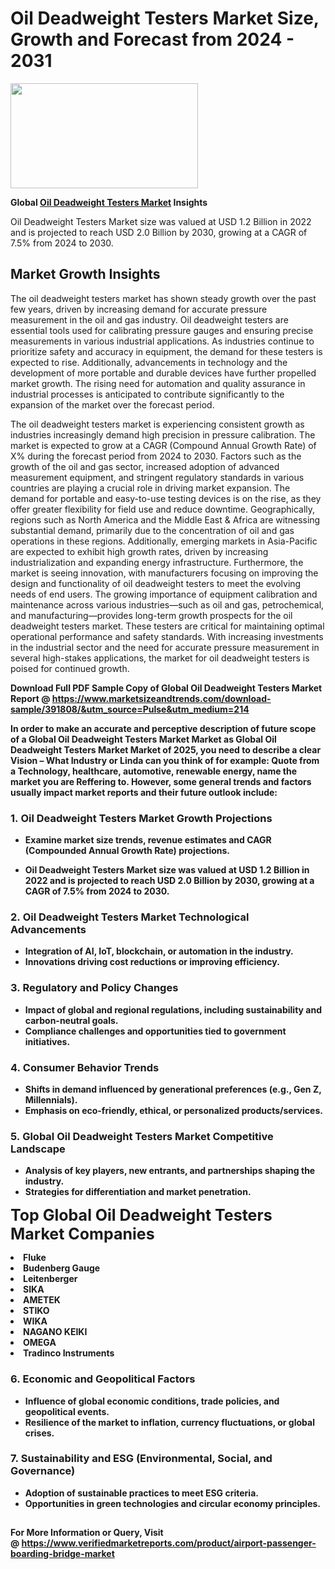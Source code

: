 <H1>Oil Deadweight Testers Market Size, Growth and Forecast from 2024 - 2031</H1><img class="aligncenter size-medium wp-image-584254" src="https://thirdeyenews.in/wp-content/uploads/2024/09/Global-Market-Research-300x168.jpeg" alt="" width="300" height="168" /><p><strong>Global&nbsp;<a href="https://www.marketsizeandtrends.com/download-sample/391808/&amp;utm_source=Pulse&amp;utm_medium=214">Oil Deadweight Testers Market</a> Insights</strong></p><p>Oil Deadweight Testers Market size was valued at USD 1.2 Billion in 2022 and is projected to reach USD 2.0 Billion by 2030, growing at a CAGR of 7.5% from 2024 to 2030.</p><p><h2>Market Growth Insights</h2> The oil deadweight testers market has shown steady growth over the past few years, driven by increasing demand for accurate pressure measurement in the oil and gas industry. Oil deadweight testers are essential tools used for calibrating pressure gauges and ensuring precise measurements in various industrial applications. As industries continue to prioritize safety and accuracy in equipment, the demand for these testers is expected to rise. Additionally, advancements in technology and the development of more portable and durable devices have further propelled market growth. The rising need for automation and quality assurance in industrial processes is anticipated to contribute significantly to the expansion of the market over the forecast period. <p><strong></strong></p> The oil deadweight testers market is experiencing consistent growth as industries increasingly demand high precision in pressure calibration. The market is expected to grow at a CAGR (Compound Annual Growth Rate) of X% during the forecast period from 2024 to 2030. Factors such as the growth of the oil and gas sector, increased adoption of advanced measurement equipment, and stringent regulatory standards in various countries are playing a crucial role in driving market expansion. The demand for portable and easy-to-use testing devices is on the rise, as they offer greater flexibility for field use and reduce downtime. Geographically, regions such as North America and the Middle East & Africa are witnessing substantial demand, primarily due to the concentration of oil and gas operations in these regions. Additionally, emerging markets in Asia-Pacific are expected to exhibit high growth rates, driven by increasing industrialization and expanding energy infrastructure. Furthermore, the market is seeing innovation, with manufacturers focusing on improving the design and functionality of oil deadweight testers to meet the evolving needs of end users. The growing importance of equipment calibration and maintenance across various industries—such as oil and gas, petrochemical, and manufacturing—provides long-term growth prospects for the oil deadweight testers market. These testers are critical for maintaining optimal operational performance and safety standards. With increasing investments in the industrial sector and the need for accurate pressure measurement in several high-stakes applications, the market for oil deadweight testers is poised for continued growth. <p><strong></p><p><span class=""><strong>Download Full PDF Sample Copy of Global Oil Deadweight Testers Market Report</strong> @ <a href="https://www.marketsizeandtrends.com/download-sample/391808/&amp;utm_source=Pulse&amp;utm_medium=214" target="_blank">https://www.marketsizeandtrends.com/download-sample/391808/&amp;utm_source=Pulse&amp;utm_medium=214</a></span></p><p>In order to make an accurate and perceptive description of future scope of a Global&nbsp;Oil Deadweight Testers Market Market as Global&nbsp;Oil Deadweight Testers Market Market of 2025, you need to describe a clear Vision &ndash; What Industry or Linda can you think of for example: Quote from a Technology, healthcare, automotive, renewable energy, name the market you are Reffering to. However, some general trends and factors usually impact market reports and their future outlook include:</p><h3>1.&nbsp;<strong>Oil Deadweight Testers Market Growth Projections</strong></h3><ul><li>Examine market size trends, revenue estimates and CAGR (Compounded Annual Growth Rate) projections.</li><li><p>Oil Deadweight Testers Market size was valued at USD 1.2 Billion in 2022 and is projected to reach USD 2.0 Billion by 2030, growing at a CAGR of 7.5% from 2024 to 2030.</p></li></ul><h3>2.&nbsp;<strong>Oil Deadweight Testers Market Technological Advancements</strong></h3><ul><li>Integration of AI, IoT, blockchain, or automation in the industry.</li><li>Innovations driving cost reductions or improving efficiency.</li></ul><h3>3.&nbsp;<strong>Regulatory and Policy Changes</strong></h3><ul><li>Impact of global and regional regulations, including sustainability and carbon-neutral goals.</li><li>Compliance challenges and opportunities tied to government initiatives.</li></ul><h3>4.&nbsp;<strong>Consumer Behavior Trends</strong></h3><ul><li>Shifts in demand influenced by generational preferences (e.g., Gen Z, Millennials).</li><li>Emphasis on eco-friendly, ethical, or personalized products/services.</li></ul><h3>5.&nbsp;<strong>Global Oil Deadweight Testers Market Competitive Landscape</strong></h3><ul><li>Analysis of key players, new entrants, and partnerships shaping the industry.</li><li>Strategies for differentiation and market penetration.</li></ul><p data-pm-slice="1 1 []"><span style="color: inherit; font-family: inherit; font-size: 25px;">Top Global Oil Deadweight Testers Market Companies</span></p><div class="" data-test-id=""><p><li>Fluke</li><li> Budenberg Gauge</li><li> Leitenberger</li><li> SIKA</li><li> AMETEK</li><li> STIKO</li><li> WIKA</li><li> NAGANO KEIKI</li><li> OMEGA</li><li> Tradinco Instruments</li></p></div><h3>6.&nbsp;<strong>Economic and Geopolitical Factors</strong></h3><ul><li>Influence of global economic conditions, trade policies, and geopolitical events.</li><li>Resilience of the market to inflation, currency fluctuations, or global crises.</li></ul><h3>7.&nbsp;<strong>Sustainability and ESG (Environmental, Social, and Governance)</strong></h3><ul><li>Adoption of sustainable practices to meet ESG criteria.</li><li>Opportunities in green technologies and circular economy principles.</li></ul><h2><strong style="font-size: 14px;">For More Information or Query, Visit @&nbsp;</strong><a style="background-color: #ffffff; font-size: 14px;" href="https://www.marketsizeandtrends.com/report/oil-deadweight-testers-market/" target="_blank">https://www.verifiedmarketreports.com/product/airport-passenger-boarding-bridge-market</a></h2>
